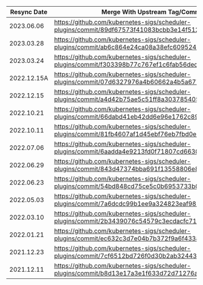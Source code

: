 | Resync Date | Merge With Upstream Tag/Commit                                                                       | Author      |
|-------------|------------------------------------------------------------------------------------------------------|-------------|
| 2023.06.06  | https://github.com/kubernetes-sigs/scheduler-plugins/commit/89df67573f41083bcbb3e14f5120a27ea3784c2c | ffromani    |
| 2023.03.28  | https://github.com/kubernetes-sigs/scheduler-plugins/commit/ab6c864e24ca08a38efc609524ce10bce8d3db3b | ffromani    |
| 2023.03.24  | https://github.com/kubernetes-sigs/scheduler-plugins/commit/f303398b77c767ef1c6fab56ded0858a5dedbdd2 | ffromani    |
| 2022.12.15A | https://github.com/kubernetes-sigs/scheduler-plugins/commit/07d6327976a4b60662a4b5a677f15dea1f343b57 | fromanirh   |
| 2022.12.15  | https://github.com/kubernetes-sigs/scheduler-plugins/commit/a4d42b75ae5c51ff8a3037854057d7ffc81ab3f6 | fromanirh   |
| 2022.10.21  | https://github.com/kubernetes-sigs/scheduler-plugins/commit/66dabd41eb42dd6e96e1762c89cf96b4eff05bdd | fromanirh   |
| 2022.10.11  | https://github.com/kubernetes-sigs/scheduler-plugins/commit/81fb4607af1d45ebf76eb7fbd0eb7ddba7abc959 | swatisehgal |
| 2022.07.06  | https://github.com/kubernetes-sigs/scheduler-plugins/commit/6aadda4e9213fd0f71807cd6630eb8e58db740fd | swatisehgal |
| 2022.06.29  | https://github.com/kubernetes-sigs/scheduler-plugins/commit/843d47374bba691f13558806e8fddb866bfb1b9e | swatisehgal |
| 2022.06.23  | https://github.com/kubernetes-sigs/scheduler-plugins/commit/54bd848cd75ce5c0b6953733b0e477c47aa356a9 | swatisehgal |
| 2022.05.03  | https://github.com/kubernetes-sigs/scheduler-plugins/commit/7a6dcdc99b1ee9a324823eaf98718cfd9e98e805 | fromanirh   |
| 2022.03.10  | https://github.com/kubernetes-sigs/scheduler-plugins/commit/2b3439076c54579c3ecdacfc71ca00a23f1e42f8 | fromanirh   |
| 2022.01.21  | https://github.com/kubernetes-sigs/scheduler-plugins/commit/ec632c3d7e04b7b372f9a6f4338b0dbc53ef3d46 | fromanirh   |
| 2021.12.23  | https://github.com/kubernetes-sigs/scheduler-plugins/commit/7cf6512bd726f0d30b2ab32443af867a0b849da8 | fromanirh   |
| 2021.12.11  | https://github.com/kubernetes-sigs/scheduler-plugins/commit/b8d13e17a3e1f633d72d71276a3da6fecf89f2e3 | Tal-or      |
